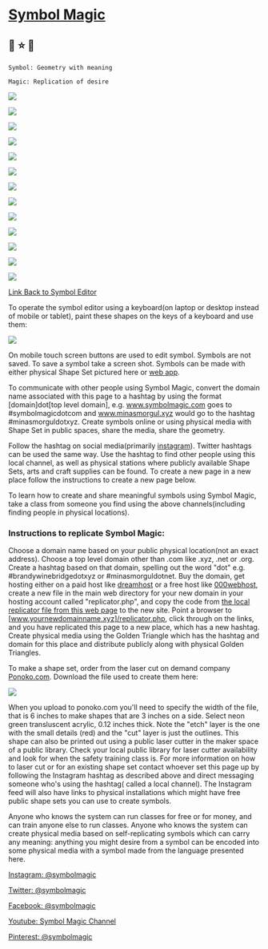 #  [Symbol Magic](index.html)

## 🧙 ⭐ 🍄

    Symbol: Geometry with meaning

    Magic: Replication of desire

![](iconsymbols/t1image.png)

![](iconsymbols/squareimage.png)

![](iconsymbols/isocrightimage.png)

![](iconsymbols/goldenshapesimage.png)

![](iconsymbols/root3image.png)

![](iconsymbols/goldentriangle.svg)

![](iconsymbols/pentagram.svg)

![](iconsymbols/pentagoniris.svg)

![](iconsymbols/spiral.svg)

![](iconsymbols/hexagon-iris.svg)

![](iconsymbols/hexagon-star.svg)

![](iconsymbols/fractal45.svg)

![](iconsymbols/octagon.svg)

[Link Back to Symbol Editor](index.html)

To operate the symbol editor using a keyboard(on laptop or desktop instead of mobile or tablet), paint these shapes on the keys of a keyboard and use them:

![](iconsymbols/keyboard.svg)

On mobile touch screen buttons are used to edit symbol. Symbols are not saved.  To save a symbol take a screen shot.  Symbols can be made with either physical Shape Set pictured here or [web app](index.html).

To communicate with other people using Symbol Magic, convert the domain name associated with this page to a hashtag by using the format [domain]dot[top level domain], e.g. www.symbolmagic.com goes to #symbolmagicdotcom and www.minasmorgul.xyz would go to the hashtag #minasmorguldotxyz.  Create symbols online or using physical media with Shape Set in public spaces, share the media, share the geometry.  

Follow the hashtag on social media(primarily [instagram](https://www.instagram.com/)).  Twitter hashtags can be used the same way. Use the hashtag to find other people using this local channel, as well as physical stations where publicly available Shape Sets, arts and craft supplies can be found.  To create a new page in a new place follow the instructions to create a new page below.  

To learn how to create and share meaningful symbols using Symbol Magic, take a class from someone you find using the above channels(including finding people in physical locations).  


### Instructions to replicate Symbol Magic:

Choose a domain name based on your public physical location(not an exact address).  Choose a top level domain other than .com like .xyz, .net or .org.  Create a hashtag based on that domain, spelling out the word "dot" e.g. #brandywinebridgedotxyz or #minasmorguldotnet.  Buy the domain, get hosting either on a paid host like [dreamhost](https://www.dreamhost.com/) or a free host like [000webhost](https://www.000webhost.com/), create a new file in the main web directory for your new domain in your hosting account called "replicator.php", and copy the code from [the local replicator file from this web page](php/replicator.txt) to the new site.  Point a browser to [www.yournewdomainname.xyz]/replicator.php, click through on the links, and you have replicated this page to a new place, which has a new hashtag. Create physical media using the Golden Triangle which has the hashtag and domain for this place and distribute publicly along with physical Golden Triangles.  

To make a shape set, order from the laser cut on demand company [Ponoko.com](https://www.ponoko.com).  Download the file used to create them here:

[![](iconsymbols/shapeset.svg)](iconsymbols/shapeset.svg)


 When you upload to ponoko.com you'll need to specify the width of the file, that is 6 inches to make shapes that are 3 inches on a side.  Select neon green transluscent acrylic, 0.12 inches thick.   Note the "etch" layer is the one with the small details (red) and the "cut" layer is just the outlines.  This shape can also be printed out using a public laser cutter in the maker space of a public library.  Check your local public library for laser cutter availability and look for when the safety training class is.  For more information on how to laser cut or for an existing shape set contact whoever set this page up by following the Instagram hashtag as described above and direct messaging someone who's using the hashtag( called a local channel).  The Instagram feed will also have links to physical installations which might have free public shape sets you can use to create symbols.

Anyone who knows the system can run classes for free or for money, and can train anyone else to run classes.  Anyone who knows the system can create physical media based on self-replicating symbols which can carry any meaning: anything you might desire from a symbol can be encoded into some physical media with a symbol made from the language presented here.  

[Instagram: @symbolmagic](https://www.instagram.com/symbolmagic/)

[Twitter: @symbolmagic](https://twitter.com/symbolmagic/)

[Facebook: @symbolmagic](https://www.facebook.com/symbolmagic/)

[Youtube: Symbol Magic Channel](https://www.youtube.com/channel/UCby2R3PVmv4CIwEUytppzZA)

[Pinterest: @symbolmagic](https://www.pinterest.com/symbolmagic/)

